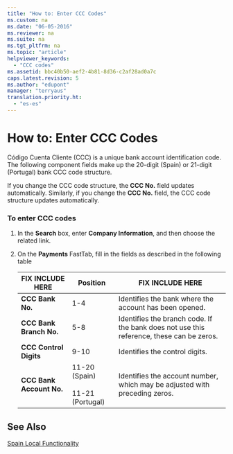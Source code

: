 ```yaml
---
title: "How to: Enter CCC Codes"
ms.custom: na
ms.date: "06-05-2016"
ms.reviewer: na
ms.suite: na
ms.tgt_pltfrm: na
ms.topic: "article"
helpviewer_keywords: 
  - "CCC codes"
ms.assetid: bbc40b50-aef2-4b81-8d36-c2af28ad0a7c
caps.latest.revision: 5
ms.author: "edupont"
manager: "terryaus"
translation.priority.ht: 
  - "es-es"
---
```

# How to: Enter CCC Codes
Código Cuenta Cliente \(CCC\) is a unique bank account identification code. The following component fields make up the 20\-digit \(Spain\) or 21\-digit \(Portugal\) bank CCC code structure.  
  
 If you change the CCC code structure, the **CCC No.** field updates automatically. Similarly, if you change the **CCC No.** field, the CCC code structure updates automatically.  
  
### To enter CCC codes  
  
1.  In the **Search** box, enter **Company Information**, and then choose the related link.  
  
2.  On the **Payments** FastTab, fill in the fields as described in the following table  
  
    |FIX INCLUDE HERE<!--[!INCLUDE[bp_tablefield](../../ApplicationDesign/includes/bp_tablefield_md.md)] -->|Position|FIX INCLUDE HERE<!--[!INCLUDE[bp_tabledescription](../../ApplicationDesign/includes/bp_tabledescription_md.md)] -->|  
    |---------------------------------|--------------|---------------------------------------|  
    |**CCC Bank No.**|1\-4|Identifies the bank where the account has been opened.|  
    |**CCC Bank Branch No.**|5\-8|Identifies the branch code. If the bank does not use this reference, these can be zeros.|  
    |**CCC Control Digits**|9\-10|Identifies the control digits.|  
    |**CCC Bank Account No.**|11\-20 \(Spain\)<br /><br /> 11\-21 \(Portugal\)|Identifies the account number, which may be adjusted with preceding zeros.|  
  
## See Also  
 [Spain Local Functionality](../../LocalFunctionalityForMicrosoftDynamicsNav2016/Spain/spain-local-functionality.md)